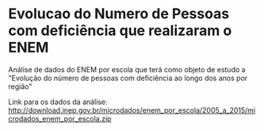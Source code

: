 # Evolucao do Numero de Pessoas com deficiência que realizaram o ENEM
Análise de dados do ENEM por escola que terá como objeto de estudo a "Evolução do número de pessoas com deficiência ao longo dos anos por região"

Link para os dados da análise: http://download.inep.gov.br/microdados/enem_por_escola/2005_a_2015/microdados_enem_por_escola.zip
